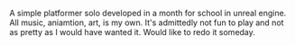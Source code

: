 A simple platformer solo developed in a month for school in unreal engine. All music, aniamtion, art, is my own. It's admittedly not fun to play and not as pretty as I would have wanted it. Would like to redo it someday.
